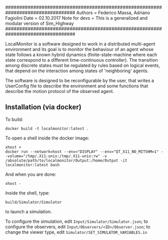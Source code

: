 #################################################################################
Authors = Federico Massa, Adriano Fagiolini
Date = 02.10.2017
Note for devs = This is a generalized and modular version of Sim_Highway 
#################################################################################

LocalMonitor is a software designed to work in a distributed multi-agent environment
and its goal is to monitor the behaviour of an agent whose state follows a known hybrid
dynamics (finite-state-machine where each state correspond to a different time-continuous
controller). The transition among discrete states must be regulated by rules based
on logical events, that depend on the interaction among states of 'neighboring'
agents.

The software is designed to be reconfigurable by the user, that writes
a UserConfig file to describe the environment and some functions that
describe the motion protocol of the observed agent.

## Installation (via docker)

To build:
```
docker build -t localmonitor:latest .
```

To open a shell inside the docker image:
```
xhost +
docker run --network=host --env="DISPLAY" --env="QT_X11_NO_MITSHM=1" --volume="/tmp/.X11-unix:/tmp/.X11-unix:rw" -v /absolute/path/to/localmonitor/Output:/home/Output -it localmonitor:latest bash
```

And when you are done:
```
xhost -
```

Inside the shell, type:

```
build/Simulator/Simulator
```

to launch a simulation.

To configure the simulation, edit `Input/Simulator/Simulator.json`; to configure the observers, edit `Input/Observers/<ID>/Observer.json`; to change the viewer type, edit `Simulator/SET_SIMULATOR_VARIABLES.in`